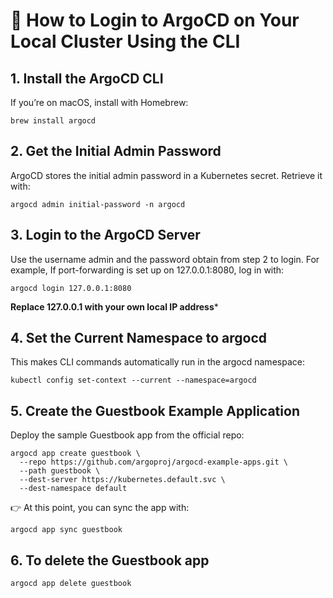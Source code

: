 # 🔑 How to Login to ArgoCD on Your Local Cluster Using the CLI

## 1. Install the ArgoCD CLI
If you’re on macOS, install with Homebrew:
```
brew install argocd
```

## 2. Get the Initial Admin Password
ArgoCD stores the initial admin password in a Kubernetes secret. Retrieve it with:
```
argocd admin initial-password -n argocd
```

## 3. Login to the ArgoCD Server
Use the username admin and the password obtain from step 2 to login. For example, If port-forwarding is set up on 127.0.0.1:8080, log in with:
```
argocd login 127.0.0.1:8080
```
**Replace 127.0.0.1 with your own local IP address***

## 4. Set the Current Namespace to argocd
This makes CLI commands automatically run in the argocd namespace:
```
kubectl config set-context --current --namespace=argocd
```

## 5. Create the Guestbook Example Application
Deploy the sample Guestbook app from the official repo:
```
argocd app create guestbook \
  --repo https://github.com/argoproj/argocd-example-apps.git \
  --path guestbook \
  --dest-server https://kubernetes.default.svc \
  --dest-namespace default
```
👉 At this point, you can sync the app with:
```
argocd app sync guestbook
```

## 6. To delete the Guestbook app
```
argocd app delete guestbook
```
